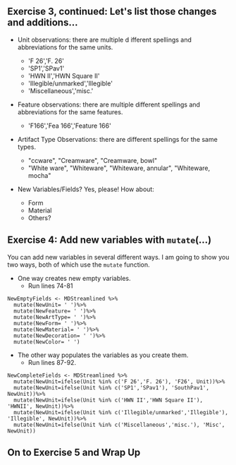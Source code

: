 ## Exercise 3, continued: Let's list those changes and additions...

* Unit observations: there are multiple d            ifferent spellings and abbreviations for the same units.
    * 'F 26','F. 26'
    * 'SP1','SPav1'
    * 'HWN II','HWN Square II'
    * 'Illegible/unmarked','Illegible'
    * 'Miscellaneous','misc.'

* Feature observations: there are multiple different spellings and abbreviations for the same features.
   * 'F166','Fea 166','Feature 166'

* Artifact Type Observations: there are different spellings for the same types.
   * "ccware", "Creamware", "Creamware, bowl"
   * "White ware", "Whiteware", "Whiteware, annular", "Whiteware, mocha"

* New Variables/Fields? Yes, please! How about:
   * Form
   * Material
   * Others?

## Exercise 4: Add new variables with `mutate`(...)

You can add new variables in several different ways. I am going to show you two ways, both of which use the `mutate` function.

* One way creates new empty variables.
   * Run lines 74-81

```
NewEmptyFields <- MDStreamlined %>%
  mutate(NewUnit= ' ')%>%
  mutate(NewFeature= ' ')%>%
  mutate(NewArtType= ' ')%>%
  mutate(NewForm= ' ')%>%
  mutate(NewMaterial= ' ')%>%
  mutate(NewDecoration= ' ')%>%
  mutate(NewColor= ' ')
```

* The other way populates the variables as you create them.
   * Run lines 87-92.
```
NewCompleteFields <- MDStreamlined %>%
  mutate(NewUnit=ifelse(Unit %in% c('F 26','F. 26'), 'F26', Unit))%>%
  mutate(NewUnit=ifelse(Unit %in% c('SP1','SPav1'), 'SouthPav1', NewUnit))%>%
  mutate(NewUnit=ifelse(Unit %in% c('HWN II','HWN Square II'), 'HWNII', NewUnit))%>%
  mutate(NewUnit=ifelse(Unit %in% c('Illegible/unmarked','Illegible'), 'Illegible', NewUnit))%>%
  mutate(NewUnit=ifelse(Unit %in% c('Miscellaneous','misc.'), 'Misc', NewUnit))
```

## On to Exercise 5 and Wrap Up

